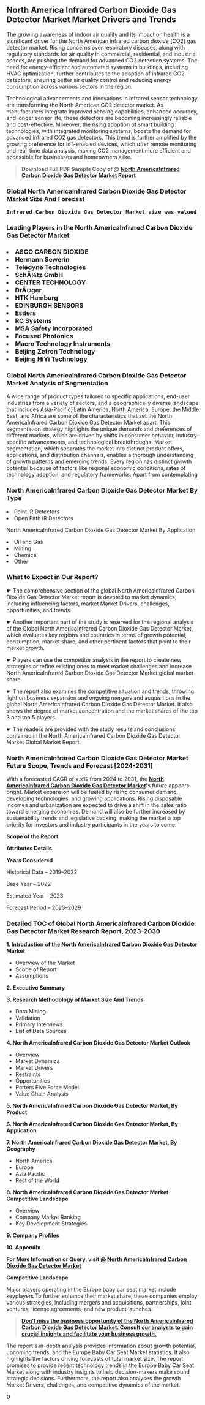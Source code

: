 <p> <h2>North America Infrared Carbon Dioxide Gas Detector Market Market Drivers and Trends</h2><p>The growing awareness of indoor air quality and its impact on health is a significant driver for the North American infrared carbon dioxide (CO2) gas detector market. Rising concerns over respiratory diseases, along with regulatory standards for air quality in commercial, residential, and industrial spaces, are pushing the demand for advanced CO2 detection systems. The need for energy-efficient and automated systems in buildings, including HVAC optimization, further contributes to the adoption of infrared CO2 detectors, ensuring better air quality control and reducing energy consumption across various sectors in the region.</p><p>Technological advancements and innovations in infrared sensor technology are transforming the North American CO2 detector market. As manufacturers integrate improved sensing capabilities, enhanced accuracy, and longer sensor life, these detectors are becoming increasingly reliable and cost-effective. Moreover, the rising adoption of smart building technologies, with integrated monitoring systems, boosts the demand for advanced infrared CO2 gas detectors. This trend is further amplified by the growing preference for IoT-enabled devices, which offer remote monitoring and real-time data analysis, making CO2 management more efficient and accessible for businesses and homeowners alike.</p></p><blockquote id="" class=""><strong>Download Full PDF Sample Copy of @&nbsp;<a href="https://www.verifiedmarketreports.com/download-sample/?rid=476522&utm_source=GitHub-Jan&utm_medium=281" target="_blank">North AmericaInfrared Carbon Dioxide Gas Detector Market Report</a>&nbsp;&nbsp;</strong></blockquote><h3 id="" class=""><strong>Global&nbsp;North AmericaInfrared Carbon Dioxide Gas Detector Market Size And Forecast</strong></h3><pre class="reader-text-block__code-block"><strong>Infrared Carbon Dioxide Gas Detector Market size was valued at USD 1.2 Billion in 2022 and is projected to reach USD 2.0 Billion by 2030, growing at a CAGR of 7.5% from 2024 to 2030.</strong></pre><h3 id="" class="">Leading Players in the&nbsp;North AmericaInfrared Carbon Dioxide Gas Detector Market</h3><h3 class=""></Li><Li>ASCO CARBON DIOXIDE</Li><Li> Hermann Sewerin</Li><Li> Teledyne Technologies</Li><Li> SchÃ¼tz GmbH</Li><Li> CENTER TECHNOLOGY</Li><Li> DrÃ¤ger</Li><Li> HTK Hamburg</Li><Li> EDINBURGH SENSORS</Li><Li> Esders</Li><Li> RC Systems</Li><Li> MSA Safety Incorporated</Li><Li> Focused Photonics</Li><Li> Macro Technology Instruments</Li><Li> Beijing Zetron Technology</Li><Li> Beijing HiYi Technology</h3><h3 id="" class="">Global&nbsp;North AmericaInfrared Carbon Dioxide Gas Detector Market Analysis of Segmentation</h3><p id="" class="">A wide range of product types tailored to specific applications, end-user industries from a variety of sectors, and a geographically diverse landscape that includes Asia-Pacific, Latin America, North America, Europe, the Middle East, and Africa are some of the characteristics that set the North AmericaInfrared Carbon Dioxide Gas Detector Market apart. This segmentation strategy highlights the unique demands and preferences of different markets, which are driven by shifts in consumer behavior, industry-specific advancements, and technological breakthroughs. Market segmentation, which separates the market into distinct product offers, applications, and distribution channels, enables a thorough understanding of growth patterns and emerging trends. Every region has distinct growth potential because of factors like regional economic conditions, rates of technology adoption, and regulatory frameworks. Apart from contemplating</p><h3 id="" class="">North AmericaInfrared Carbon Dioxide Gas Detector Market&nbsp;By Type</h3><p></Li><Li>Point IR Detectors</Li><Li> Open Path IR Detectors</p><div class="" data-test-id=""><p>North AmericaInfrared Carbon Dioxide Gas Detector Market&nbsp;By Application</p></div><p class=""></Li><Li>Oil and Gas</Li><Li> Mining</Li><Li> Chemical</Li><Li> Other</p><div class="" data-test-id=""><h3><span class="">What to Expect in Our Report?</span></h3></div><div class="" data-test-id=""><p><span class="">☛ The comprehensive section of the global North AmericaInfrared Carbon Dioxide Gas Detector Market report is devoted to market dynamics, including influencing factors, market Market Drivers, challenges, opportunities, and trends.</span></p></div><div class="" data-test-id=""><p><span class="">☛ Another important part of the study is reserved for the regional analysis of the Global North AmericaInfrared Carbon Dioxide Gas Detector Market, which evaluates key regions and countries in terms of growth potential, consumption, market share, and other pertinent factors that point to their market growth.</span></p></div><div class="" data-test-id=""><p><span class="">☛ Players can use the competitor analysis in the report to create new strategies or refine existing ones to meet market challenges and increase North AmericaInfrared Carbon Dioxide Gas Detector Market global market share.</span></p></div><div class="" data-test-id=""><p><span class="">☛ The report also examines the competitive situation and trends, throwing light on business expansion and ongoing mergers and acquisitions in the global North AmericaInfrared Carbon Dioxide Gas Detector Market. It also shows the degree of market concentration and the market shares of the top 3 and top 5 players.</span></p></div><div class="" data-test-id=""><p><span class="">☛ The readers are provided with the study results and conclusions contained in the North AmericaInfrared Carbon Dioxide Gas Detector Market Global Market Report.</span></p></div><div class="" data-test-id=""><h3><span class="">North AmericaInfrared Carbon Dioxide Gas Detector Market Future Scope, Trends and Forecast [2024-2031]</span></h3></div><div class="" data-test-id=""><p><span class="">With a forecasted CAGR of x.x% from 2024 to 2031, the <strong><a href="https://www.verifiedmarketreports.com/download-sample/?rid=476522&utm_source=GitHub-Jan&utm_medium=281" target="_blank">North AmericaInfrared Carbon Dioxide Gas Detector Market</a>'</strong>s future appears bright. Market expansion will be fueled by rising consumer demand, developing technologies, and growing applications. Rising disposable incomes and urbanization are expected to drive a shift in the sales ratio toward emerging economies. Demand will also be further increased by sustainability trends and legislative backing, making the market a top priority for investors and industry participants in the years to come.</span></p><p id="ember66" class="ember-view reader-text-block__paragraph"><strong>Scope of the Report</strong></p><p id="ember67" class="ember-view reader-text-block__paragraph"><strong>Attributes Details</strong></p><p id="ember68" class="ember-view reader-text-block__paragraph"><strong>Years Considered</strong></p><p id="ember69" class="ember-view reader-text-block__paragraph">Historical Data &ndash; 2019&ndash;2022</p><p id="ember70" class="ember-view reader-text-block__paragraph">Base Year &ndash; 2022</p><p id="ember71" class="ember-view reader-text-block__paragraph">Estimated Year &ndash; 2023</p><p id="ember72" class="ember-view reader-text-block__paragraph">Forecast Period &ndash; 2023&ndash;2029</p></div><h3 id="" class="">Detailed TOC of Global North AmericaInfrared Carbon Dioxide Gas Detector Market Research Report, 2023-2030</h3><p id="" class=""><strong>1. Introduction of the North AmericaInfrared Carbon Dioxide Gas Detector Market</strong></p><ul><li>Overview of the Market</li><li>Scope of Report</li><li>Assumptions</li></ul><p id="" class=""><strong>2. Executive Summary</strong></p><p id="" class=""><strong>3. Research Methodology of Market Size And Trends</strong></p><ul><li>Data Mining</li><li>Validation</li><li>Primary Interviews</li><li>List of Data Sources</li></ul><p id="" class=""><strong>4. North AmericaInfrared Carbon Dioxide Gas Detector Market Outlook</strong></p><ul><li>Overview</li><li>Market Dynamics</li><li>Market Drivers</li><li>Restraints</li><li>Opportunities</li><li>Porters Five Force Model</li><li>Value Chain Analysis</li></ul><p id="" class=""><strong>5. North AmericaInfrared Carbon Dioxide Gas Detector Market, By Product</strong></p><p id="" class=""><strong>6. North AmericaInfrared Carbon Dioxide Gas Detector Market, By Application</strong></p><p id="" class=""><strong>7. North AmericaInfrared Carbon Dioxide Gas Detector Market, By Geography</strong></p><ul><li>North America</li><li>Europe</li><li>Asia Pacific</li><li>Rest of the World</li></ul><p id="" class=""><strong>8. North AmericaInfrared Carbon Dioxide Gas Detector Market Competitive Landscape</strong></p><ul><li>Overview</li><li>Company Market Ranking</li><li>Key Development Strategies</li></ul><p id="" class=""><strong>9. Company Profiles</strong></p><p id="" class=""><strong>10. Appendix</strong></p><p><strong>For More Information or Query, visit&nbsp;@ <a href="https://www.verifiedmarketreports.com/product/infrared-carbon-dioxide-gas-detector-market/" target="_blank">North AmericaInfrared Carbon Dioxide Gas Detector Market</a></strong></p><p id="ember61" class="ember-view reader-text-block__paragraph"><strong>Competitive Landscape</strong></p><p id="ember62" class="ember-view reader-text-block__paragraph">Major players operating in the Europe baby car seat market include keyplayers To further enhance their market share, these companies employ various strategies, including mergers and acquisitions, partnerships, joint ventures, license agreements, and new product launches.</p><blockquote id="ember63" class="ember-view reader-text-block__blockquote"><strong><a href="https://www.verifiedmarketreports.com/download-sample/?rid=476522&utm_source=GitHub-Jan&utm_medium=281" target="_blank">Don&rsquo;t miss the business opportunity of the North AmericaInfrared Carbon Dioxide Gas Detector Market. Consult our analysts to gain crucial insights and facilitate your business growth.</a></strong></blockquote><p id="ember64" class="ember-view reader-text-block__paragraph">The report's in-depth analysis provides information about growth potential, upcoming trends, and the Europe Baby Car Seat Market statistics. It also highlights the factors driving forecasts of total market size. The report promises to provide recent technology trends in the Europe Baby Car Seat Market along with industry insights to help decision-makers make sound strategic decisions. Furthermore, the report also analyses the growth Market Drivers, challenges, and competitive dynamics of the market.</p><p class="ember-view reader-text-block__paragraph"><strong>0</strong></p>
